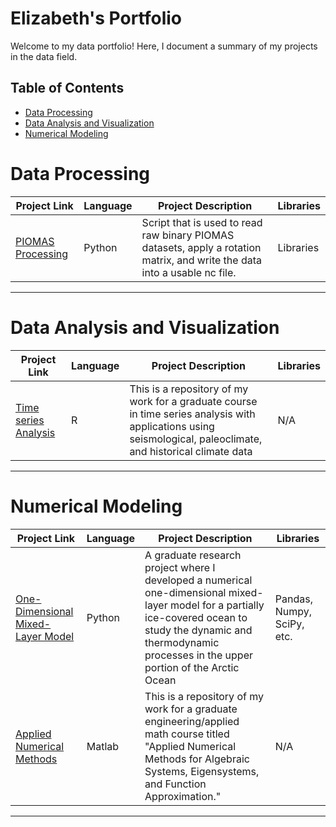 # Elizabeth's Portfolio

Welcome to my data portfolio! Here, I document a summary of my projects in the data field. 

## Table of Contents
- [Data Processing](#data-processing)
- [Data Analysis and Visualization](#data-analysis-and-visualization)
- [Numerical Modeling](#numerical-modeling)

# Data Processing

| Project Link | Language | Project Description | Libraries |
|---|---|---|---|
| [PIOMAS Processing](link) | Python | Script that is used to read raw binary PIOMAS datasets, apply a rotation matrix, and write the data into a usable nc file. | Libraries |

***

# Data Analysis and Visualization

| Project Link | Language | Project Description | Libraries |
|---|---|---|---|
| [Time series Analysis](https://github.com/baileyed/timeseries-analysis) | R | This is a repository of my work for a graduate course in time series analysis with applications using seismological, paleoclimate, and historical climate data | N/A |

***

# Numerical Modeling

| Project Link | Language | Project Description | Libraries |
|---|---|---|---|
| [One-Dimensional Mixed-Layer Model](https://github.com/baileyed/numerical-mixed-layer-model) | Python | A graduate research project where I developed a numerical one-dimensional mixed-layer model for a partially ice-covered ocean to study the dynamic and thermodynamic processes in the upper portion of the Arctic Ocean | Pandas, Numpy, SciPy, etc. |
| [Applied Numerical Methods](https://github.com/baileyed/applied-numerical-methods) | Matlab | This is a repository of my work for a graduate engineering/applied math course titled "Applied Numerical Methods for Algebraic Systems, Eigensystems, and Function Approximation." | N/A |


***

